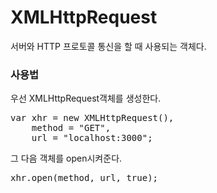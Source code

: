 XMLHttpRequest
===

서버와 HTTP 프로토콜 통신을 할 때 사용되는 객체다.

### 사용법
우선 XMLHttpRequest객체를 생성한다.
<pre>
var xhr = new XMLHttpRequest(),
    method = "GET",
    url = "localhost:3000";</pre>

그 다음 객체를 open시켜준다.
<pre>
xhr.open(method, url, true);</pre>
